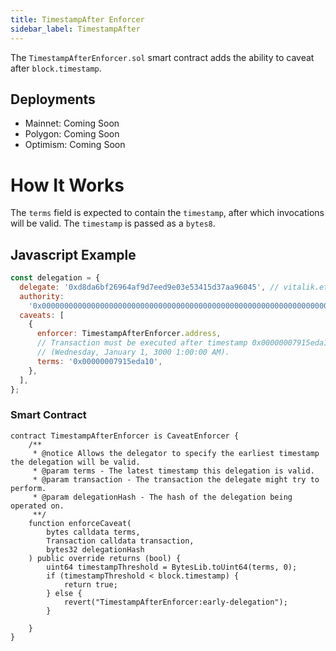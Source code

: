 ```yaml
---
title: TimestampAfter Enforcer
sidebar_label: TimestampAfter
---
```


The `TimestampAfterEnforcer.sol` smart contract adds the ability to caveat after `block.timestamp`.

## Deployments

- Mainnet: Coming Soon
- Polygon: Coming Soon
- Optimism: Coming Soon

# How It Works

The `terms` field is expected to contain the `timestamp`, after which invocations will be valid. The `timestamp` is passed as a `bytes8`.

## Javascript Example

```js
const delegation = {
  delegate: '0xd8da6bf26964af9d7eed9e03e53415d37aa96045', // vitalik.eth
  authority:
    '0x0000000000000000000000000000000000000000000000000000000000000000',
  caveats: [
    {
      enforcer: TimestampAfterEnforcer.address,
      // Transaction must be executed after timestamp 0x00000007915eda10, which is 32503683600 in unix epoch timestamp
      // (Wednesday, January 1, 3000 1:00:00 AM).
      terms: '0x00000007915eda10',
    },
  ],
};
```

### Smart Contract

```solidity
contract TimestampAfterEnforcer is CaveatEnforcer {
    /**
     * @notice Allows the delegator to specify the earliest timestamp the delegation will be valid.
     * @param terms - The latest timestamp this delegation is valid.
     * @param transaction - The transaction the delegate might try to perform.
     * @param delegationHash - The hash of the delegation being operated on.
     **/
    function enforceCaveat(
        bytes calldata terms,
        Transaction calldata transaction,
        bytes32 delegationHash
    ) public override returns (bool) {
        uint64 timestampThreshold = BytesLib.toUint64(terms, 0);
        if (timestampThreshold < block.timestamp) {
            return true;
        } else {
            revert("TimestampAfterEnforcer:early-delegation");
        }

    }
}
```

